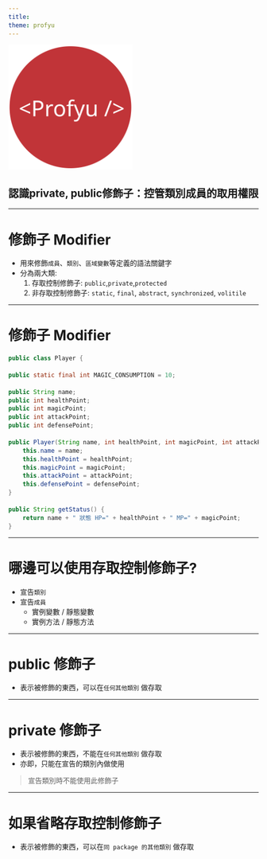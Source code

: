 ```yaml
---
title:  
theme: profyu
---
```


<!-- .slide: data-background="assets/background.png" -->
<img style='border:none;background:none;box-shadow:none;' src='assets/logo.svg' width="250"/>

## 認識private, public修飾子：控管類別成員的取用權限

---

# 修飾子 Modifier

* 用來修飾`成員`、`類別`、`區域變數`等定義的語法關鍵字
* 分為兩大類:
  1. 存取控制修飾子: `public`,`private`,`protected`
  2. 非存取控制修飾子: `static`, `final`, `abstract`, `synchronized`, `volitile`


---

# 修飾子 Modifier

```java
public class Player {

public static final int MAGIC_CONSUMPTION = 10;

public String name;
public int healthPoint;
public int magicPoint;
public int attackPoint;
public int defensePoint;

public Player(String name, int healthPoint, int magicPoint, int attackPoint, int defensePoint) {
    this.name = name;
    this.healthPoint = healthPoint;
    this.magicPoint = magicPoint;
    this.attackPoint = attackPoint;
    this.defensePoint = defensePoint;
}

public String getStatus() {
    return name + " 狀態 HP=" + healthPoint + " MP=" + magicPoint;
}
```

---

# 哪邊可以使用存取控制修飾子?

* 宣告`類別`
* 宣告`成員`
  * 實例變數 / 靜態變數
  * 實例方法 / 靜態方法

---

# public 修飾子

* 表示被修飾的東西，可以在`任何其他類別` 做存取

---

# private 修飾子

* 表示被修飾的東西，不能在`任何其他類別` 做存取
* 亦即，只能在宣告的類別內做使用

> 宣告類別時不能使用此修飾子

---

# 如果省略存取控制修飾子

* 表示被修飾的東西，可以在`同 package 的其他類別` 做存取